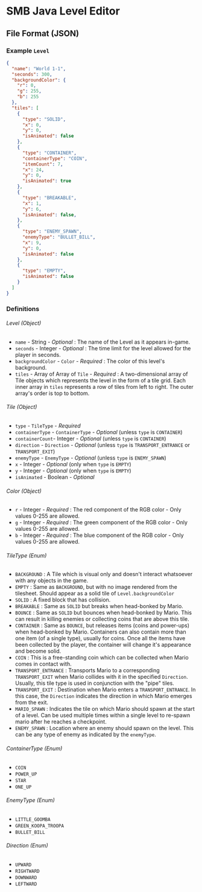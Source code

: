 # SMB Java Level Editor

## File Format (JSON)
### Example `Level`
```json
{
  "name": "World 1-1",
  "seconds": 300,
  "backgroundColor": {
    "r": 0,
    "g": 255,
    "b": 255
  },
  "tiles": [
    {
      "type": "SOLID",
      "x": 0,
      "y": 0,
      "isAnimated": false
    },
    {
      "type": "CONTAINER",
      "containerType": "COIN",
      "itemCount": 7,
      "x": 24,
      "y": 0,
      "isAnimated": true
    },
    {
      "type": "BREAKABLE",
      "x": 1,
      "y": 6,
      "isAnimated": false,
    },
    {
      "type": "ENEMY_SPAWN",
      "enemyType": "BULLET_BILL",
      "x": 9,
      "y": 0,
      "isAnimated": false
    },
    {
      "type": "EMPTY",
      "isAnimated": false
    }
  ]
}
```

### Definitions

###### Level (Object)

* `name` - String -  _Optional_ : The name of the Level as it appears in-game.
* `seconds` - Integer - _Optional_ : The time limit for the level allowed for the player in seconds.
* `backgroundColor` - `Color` - _Required_ : The color of this level's background.
* `tiles` - Array of Array of `Tile` - _Required_ : A two-dimensional array of Tile objects which represents the level in the form of a tile grid.
    Each inner array in `tiles` represents a row of tiles from left to right. The outer array's order is top to bottom.

###### Tile (Object)
* `type` - `TileType` - _Required_
* `containerType` - `ContainerType` - _Optional_ (unless `type` is `CONTAINER`)
* `containerCount`- Integer - _Optional_ (unless `type` is `CONTAINER`)
* `direction` - `Direction` - _Optional_ (unless `type` is `TRANSPORT_ENTRANCE` or `TRANSPORT_EXIT`)
* `enemyType` - `EnemyType` - _Optional_ (unless `type` is `ENEMY_SPAWN`)
* `x` - Integer - _Optional_ (only when `type` is `EMPTY`)
* `y` - Integer - _Optional_ (only when `type` is `EMPTY`) 
* `isAnimated` - Boolean - _Optional_

###### Color (Object)
* `r` - Integer - _Required_ : The red component of the RGB color - Only values 0-255 are allowed.
* `g` - Integer - _Required_ : The green component of the RGB color - Only values 0-255 are allowed.
* `b` - Integer - _Required_ : The blue component of the RGB color - Only values 0-255 are allowed.

###### TileType (Enum)
* `BACKGROUND` : A Tile which is visual only and doesn't interact whatsoever with any objects in the game. 
* `EMPTY` : Same as `BACKGROUND`, but with no image rendered from the tilesheet. Should appear as a solid tile of `Level.backgroundColor`
* `SOLID` : A fixed block that has collision. 
* `BREAKABLE` : Same as `SOLID` but breaks when head-bonked by Mario.
* `BOUNCE` : Same as `SOLID` but bounces when head-bonked by Mario. This can result in killing enemies or collecting coins
    that are above this tile.
* `CONTAINER` : Same as `BOUNCE`, but releases items (coins and power-ups) when head-bonked by Mario. Containers can also
    contain more than one item (of a single type), usually for coins. Once all the items have been collected by the player,
    the container will change it's appearance and become solid.
* `COIN` : This is a free-standing coin which can be collected when Mario comes in contact with.
* `TRANSPORT_ENTRANCE` : Transports Mario to a corresponding `TRANSPORT_EXIT` when Mario collides with it in the specified `Direction`.
    Usually, this tile type is used in conjunction with the "pipe" tiles.
* `TRANSPORT_EXIT` : Destination when Mario enters a `TRANSPORT_ENTRANCE`. In this case, the `Direction` indicates the direction in
    which Mario emerges from the exit.
* `MARIO_SPAWN` : Indicates the tile on which Mario should spawn at the start of a level. Can be used multiple times within
    a single level to re-spawn mario after he reaches a checkpoint.
* `ENEMY_SPAWN` : Location where an enemy should spawn on the level. This can be any type of enemy as indicated by the `enemyType`.

###### ContainerType (Enum)
* `COIN`
* `POWER_UP`
* `STAR`
* `ONE_UP`

###### EnemyType (Enum)
* `LITTLE_GOOMBA`
* `GREEN_KOOPA_TROOPA`
* `BULLET_BILL`

###### Direction (Enum)
* `UPWARD`
* `RIGHTWARD`
* `DOWNWARD`
* `LEFTWARD`
